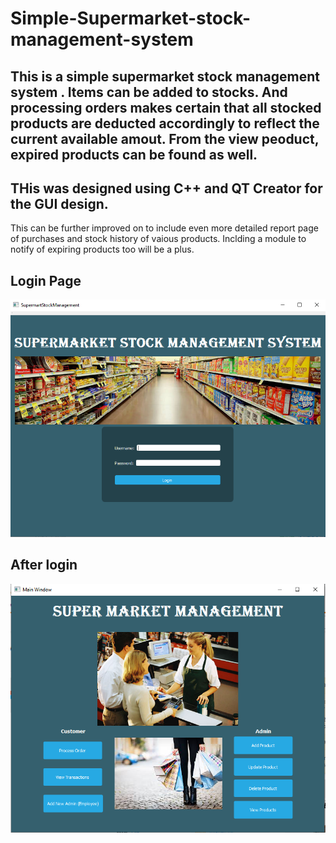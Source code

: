 # Simple-Supermarket-stock-management-system

## This is a simple supermarket stock management system . Items can be added to stocks. And processing orders makes certain that all stocked products are deducted accordingly to reflect the current available amout. From the view peoduct, expired products can be found as well.

## THis was designed using C++ and QT Creator for the GUI design.

This can be further improved on to include even more detailed report page of purchases and stock history of vaious products. Inclding a module to notify of expiring products too will be a plus.




## Login Page

![Login page](https://github.com/pman06/simple-supermarket-stock-management-system/blob/master/loginpage.PNG)


## After login

![Login page](https://github.com/pman06/simple-supermarket-stock-management-system/blob/master/afterlogin.PNG)
